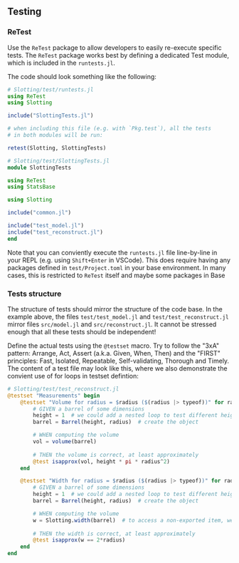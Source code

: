 ## Testing

### ReTest
Use  the `ReTest` package to allow developers to easily re-execute specific tests. 
The `ReTest` package works best by defining a dedicated Test module, which is included in the `runtests.jl`.

The code should look something like the following:
````julia
# Slotting/test/runtests.jl
using ReTest
using Slotting

include("SlottingTests.jl")

# when including this file (e.g. with `Pkg.test`), all the tests
# in both modules will be run:

retest(Slotting, SlottingTests)
````

````julia
# Slotting/test/SlottingTests.jl
module SlottingTests

using ReTest
using StatsBase

using Slotting

include("common.jl")

include("test_model.jl")
include("test_reconstruct.jl")
end
````

Note that you can conviently execute the `runtests.jl` file line-by-line in your REPL (e.g. using `Shift+Enter` in VSCode).
This does require having any packages defined in `test/Project.toml` in your base environment.
In many cases, this is restricted to `ReTest` itself and maybe some packages in Base

### Tests structure
The structure of tests should mirror the structure of the code base.
In the example above, the files `test/test_model.jl` and `test/test_reconstruct.jl` mirror files `src/model.jl` and `src/reconstruct.jl`. 
It cannot be stressed enough that all these tests should be independent! 

Define the actual tests using the `@testset` macro. 
Try to follow the "3xA" pattern: Arrange, Act, Assert (a.k.a. Given, When, Then) and the "FIRST" principles: Fast, Isolated, Repeatable, Self-validating, Thorough and Timely.
The content of a test file may look like this, where we also demonstrate the convient use of for loops in testset defintion:

````julia
# Slotting/test/test_reconstruct.jl
@testset "Measurements" begin
    @testset "Volume for radius = $radius ($(radius |> typeof))" for radius in [0, 1, 1.0, pi, 1/sqrt(pi)]  # some interesting samples
        # GIVEN a barrel of some dimensions
        height = 1  # we could add a nested loop to test different heights too
        barrel = Barrel(height, radius)  # create the object

        # WHEN computing the volume
        vol = volume(barrel)
        
        # THEN the volume is correct, at least approximately
        @test isapprox(vol, height * pi * radius^2)
    end

    @testset "Width for radius = $radius ($(radius |> typeof))" for radius in [0, 1, 1.0, pi, 1/sqrt(pi)]  # some interesting samples
        # GIVEN a barrel of some dimensions
        height = 1  # we could add a nested loop to test different heights too
        barrel = Barrel(height, radius)  # create the object

        # WHEN computing the volume
        w = Slotting.width(barrel)  # to access a non-exported item, we must specify the Package name
        
        # THEN the width is correct, at least approximately
        @test isapprox(w == 2*radius)
    end
end
````
